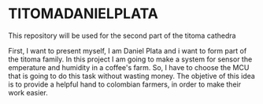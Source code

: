 # TITOMADANIELPLATA
This repository will be used for the second part of the titoma cathedra

First, I want to present myself, I am Daniel Plata and i want to form part of the titoma family. In this project I am going to make a system for sensor the emperature and humidity in a coffee's farm. So, I have to choose the MCU that is going to do this task without wasting money. The objetive of this idea is to provide a helpful hand to colombian farmers, in order to make their work easier.